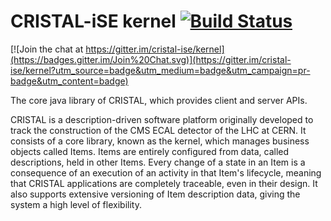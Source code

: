 CRISTAL-iSE kernel [![Build Status](https://travis-ci.org/cristal-ise/kernel.svg?branch=master)](https://travis-ci.org/cristal-ise/kernel)
==================

[![Join the chat at https://gitter.im/cristal-ise/kernel](https://badges.gitter.im/Join%20Chat.svg)](https://gitter.im/cristal-ise/kernel?utm_source=badge&utm_medium=badge&utm_campaign=pr-badge&utm_content=badge)

The core java library of CRISTAL, which provides client and server APIs.

CRISTAL is a description-driven software platform originally developed to track the construction of the CMS ECAL detector of the
LHC at CERN. It consists of a core library, known as the kernel, which manages business objects called Items. Items are entirely 
configured from data, called descriptions, held in other Items. Every change of a state in an Item is a consequence of an 
execution of an activity in that Item's lifecycle, meaning that CRISTAL applications are completely traceable, even in their 
design. It also supports extensive versioning of Item description data, giving the system a high level of flexibility.
